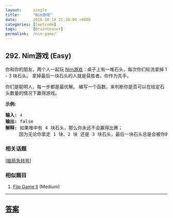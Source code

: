 ```yaml
---
layout:     single
title:      "Nim游戏"
date:       2016-10-19 21:30:00 +0800
categories: [leetcode]
tags:       [Brainteaser]
permalink:  /nim-game/
---
```


## 292. Nim游戏 (Easy)

<p>你和你的朋友，两个人一起玩&nbsp;<a href="https://baike.baidu.com/item/Nim游戏/6737105" target="_blank">Nim游戏</a>：桌子上有一堆石头，每次你们轮流拿掉&nbsp;1 - 3 块石头。 拿掉最后一块石头的人就是获胜者。你作为先手。</p>

<p>你们是聪明人，每一步都是最优解。 编写一个函数，来判断你是否可以在给定石头数量的情况下赢得游戏。</p>

<p><strong>示例:</strong></p>

<pre><strong>输入:</strong> <code>4</code>
<strong>输出:</strong> false 
<strong>解释: </strong>如果堆中有 4 块石头，那么你永远不会赢得比赛；
&nbsp;    因为无论你拿走 1 块、2 块 还是 3 块石头，最后一块石头总是会被你的朋友拿走。
</pre>

### 相关话题
  [[脑筋急转弯](https://github.com/openset/leetcode/tree/master/tag/brainteaser/README.md)]

### 相似题目
  1. [Flip Game II](/flip-game-ii) (Medium)

---

## [答案](https://github.com/openset/leetcode/tree/master/problems/nim-game)
